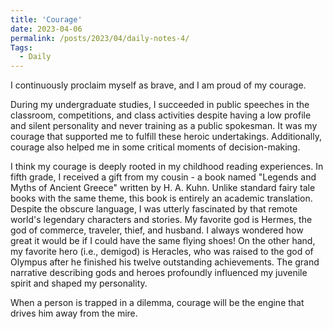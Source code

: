 ```yaml
---
title: 'Courage'
date: 2023-04-06
permalink: /posts/2023/04/daily-notes-4/
Tags:
  - Daily
---
```


I continuously proclaim myself as brave, and I am proud of my courage. 

During my undergraduate studies, I succeeded in public speeches in the classroom, competitions, and class activities despite having a low profile and silent personality and never training as a public spokesman. It was my courage that supported me to fulfill these heroic undertakings. Additionally, courage also helped me in some critical moments of decision-making. 

I think my courage is deeply rooted in my childhood reading experiences. In fifth grade, I received a gift from my cousin - a book named "Legends and Myths of Ancient Greece" written by H. A. Kuhn. Unlike standard fairy tale books with the same theme, this book is entirely an academic translation. Despite the obscure language, I was utterly fascinated by that remote world's legendary characters and stories. My favorite god is Hermes, the god of commerce, traveler, thief, and husband. I always wondered how great it would be if I could have the same flying shoes! On the other hand, my favorite hero (i.e., demigod) is Heracles, who was raised to the god of Olympus after he finished his twelve outstanding achievements. The grand narrative describing gods and heroes profoundly influenced my juvenile spirit and shaped my personality.

When a person is trapped in a dilemma, courage will be the engine that drives him away from the mire. 